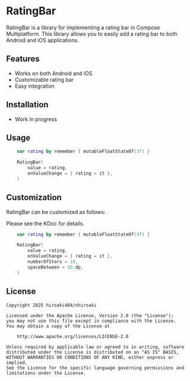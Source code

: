 # RatingBar

RatingBar is a library for implementing a rating bar in Compose Multiplatform. This library allows
you to easily add a rating bar to both Android and iOS applications.

## Features

- Works on both Android and iOS
- Customizable rating bar
- Easy integration

## Installation

- Work in progress

## Usage

```kotlin
    var rating by remember { mutableFloatStateOf(3f) }

    RatingBar(
        value = rating,
        onValueChange = { rating = it },
    )
```

## Customization

RatingBar can be customized as follows:

Please see the KDoc for details.

```kotlin
    var rating by remember { mutableFloatStateOf(3f) }

    RatingBar(
        value = rating,
        onValueChange = { rating = it },
        numberOfStars = 10,
        spaceBetween = 10.dp,
    )
```

## License

```
Copyright 2025 hiroaki404/nhiroaki

Licensed under the Apache License, Version 2.0 (the "License");
you may not use this file except in compliance with the License.
You may obtain a copy of the License at

    http://www.apache.org/licenses/LICENSE-2.0

Unless required by applicable law or agreed to in writing, software
distributed under the License is distributed on an "AS IS" BASIS,
WITHOUT WARRANTIES OR CONDITIONS OF ANY KIND, either express or implied.
See the License for the specific language governing permissions and
limitations under the License.
```
